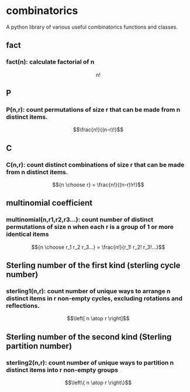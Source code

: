 # combinatorics
A python library of various useful combinatorics functions and classes.
## fact
### fact(n): calculate factorial of n
```math
n!
```
## P
### P(n,r): count permutations of size r that can be made from n distinct items.
```math
\frac{n!}{(n-r)!}
```
## C
### C(n,r): count distinct combinations of size r that can be made from n distinct items.
```math
{n \choose r} = \frac{n!}{(n-r)!r!}
```
## multinomial coefficient
### multinomial(n,r1,r2,r3...): count number of distinct permutations of size n when each r is a group of 1 or more identical items
```math
{n \choose r_1 r_2 r_3...} = \frac{n!}{r_1! r_2! r_3!...}
```
## Sterling number of the first kind (sterling cycle number)
### sterling1(n,r): count number of unique ways to arrange n distinct items in r non-empty cycles, excluding rotations and reflections.
```math
\left[ n \atop r \right]
```
## Sterling number of the second kind (Sterling partition number)
### sterling2(n,r): count number of unique ways to partition n distinct items into r non-empty groups
```math
\left\{ n \atop r \right\}
```
